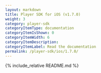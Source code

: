 ```yaml
---
layout: markdown
title: Player SDK for iOS (v1.7.0)
weight: 3
category: player-sdk
categoryItemType: documentation
categoryItemIsShown: 0
categoryItemWidth: 6
categoryItemDescription:
categoryItemLabel: Read the documentation
permalink: /player-sdk/ios/1.7.0/
---
```

{% include_relative README.md  %}
